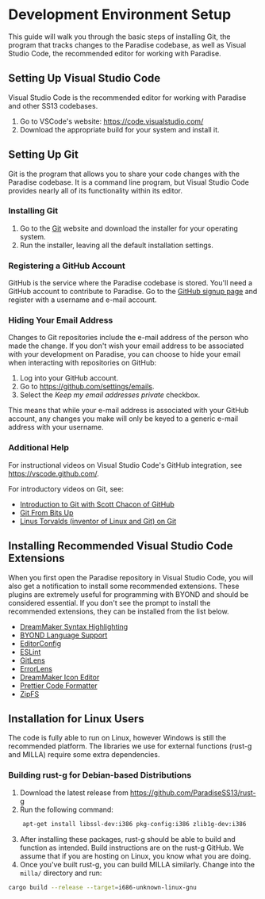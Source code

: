# Development Environment Setup

This guide will walk you through the basic steps of installing Git, the program that tracks changes to the Paradise codebase, as well as Visual Studio Code, the recommended editor for working with Paradise.

## Setting Up Visual Studio Code

Visual Studio Code is the recommended editor for working with Paradise and other SS13 codebases.

1. Go to VSCode's website: <https://code.visualstudio.com/>
2. Download the appropriate build for your system and install it.

## Setting Up Git

Git is the program that allows you to share your code changes with the Paradise codebase. It is a command line program, but Visual Studio Code provides nearly all of its functionality within its editor.

### Installing Git

1. Go to the [Git][] website and download the installer for your operating system.
2. Run the installer, leaving all the default installation settings.

[Git]: https://git-scm.com/downloads

### Registering a GitHub Account

GitHub is the service where the Paradise codebase is stored. You'll need a GitHub account to contribute to Paradise. Go to the [GitHub signup page][] and register with a username and e-mail account.

[GitHub signup page]: https://github.com/signup

### Hiding Your Email Address

Changes to Git repositories include the e-mail address of the person who made the change. If you don't wish your email address to be associated with your development on Paradise, you can choose to hide your email when interacting with repositories on GitHub:

1. Log into your GitHub account.
2. Go to <https://github.com/settings/emails>.
3. Select the _Keep my email addresses private_ checkbox.

This means that while your e-mail address is associated with your GitHub account, any changes you make will only be keyed to a generic e-mail address with your username.

### Additional Help

For instructional videos on Visual Studio Code's GitHub integration, see <https://vscode.github.com/>.

For introductory videos on Git, see:

- [Introduction to Git with Scott Chacon of GitHub](https://www.youtube.com/watch?v=ZDR433b0HJY)
- [Git From Bits Up](https://www.youtube.com/watch?v=MYP56QJpDr4)
- [Linus Torvalds (inventor of Linux and Git) on Git](https://www.youtube.com/watch?v=4XpnKHJAok8)

## Installing Recommended Visual Studio Code Extensions

When you first open the Paradise repository in Visual Studio Code, you will also get a notification to install some recommended extensions. These plugins are extremely useful for programming with BYOND and should be considered essential. If you don't see the prompt to install the recommended extensions, they can be installed from the list below.

- [DreamMaker Syntax Highlighting](https://marketplace.visualstudio.com/items?itemName=gbasood.byond-dm-language-support)
- [BYOND Language Support](https://marketplace.visualstudio.com/items?itemName=platymuus.dm-langclient)
- [EditorConfig](https://marketplace.visualstudio.com/items?itemName=EditorConfig.EditorConfig)
- [ESLint](https://marketplace.visualstudio.com/items?itemName=dbaeumer.vscode-eslint)
- [GitLens](https://marketplace.visualstudio.com/items?itemName=eamodio.gitlens)
- [ErrorLens](https://marketplace.visualstudio.com/items?itemName=usernamehw.errorlens)
- [DreamMaker Icon Editor](https://marketplace.visualstudio.com/items?itemName=anturk.dmi-editor)
- [Prettier Code Formatter](https://marketplace.visualstudio.com/items?itemName=esbenp.prettier-vscode)
- [ZipFS](https://marketplace.visualstudio.com/items?itemName=arcanis.vscode-zipfs)

## Installation for Linux Users

The code is fully able to run on Linux, however Windows is still the recommended platform. The libraries we use for external functions (rust-g and MILLA) require some extra dependencies.

### Building rust-g for Debian-based Distributions

1. Download the latest release from <https://github.com/ParadiseSS13/rust-g>
2. Run the following command:
```sh
	apt-get install libssl-dev:i386 pkg-config:i386 zlib1g-dev:i386
```
3. After installing these packages, rust-g should be able to build and function as intended. Build instructions are on the rust-g GitHub. We assume that if you are hosting on Linux, you know what you are doing.
4. Once you've built rust-g, you can build MILLA similarly. Change into the `milla/` directory and run:
```sh
cargo build --release --target=i686-unknown-linux-gnu
```
